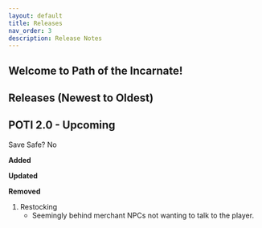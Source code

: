 ```yaml
---
layout: default
title: Releases
nav_order: 3
description: Release Notes
---
```

## Welcome to Path of the Incarnate!

## Releases (Newest to Oldest)  

## POTI 2.0 - Upcoming

Save Safe? No 

**Added**

**Updated**

**Removed**
1. Restocking
   - Seemingly behind merchant NPCs not wanting to talk to the player.

